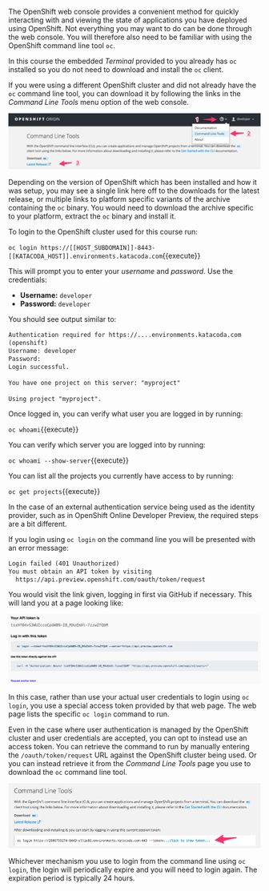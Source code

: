 The OpenShift web console provides a convenient method for quickly interacting with and viewing the state of applications you have deployed using OpenShift. Not everything you may want to do can be done through the web console. You will therefore also need to be familiar with using the OpenShift command line tool ``oc``.

In this course the embedded _Terminal_ provided to you already has ``oc`` installed so you do not need to download and install the ``oc`` client.

If you were using a different OpenShift cluster and did not already have the ``oc`` command line tool, you can download it by following the links in the _Command Line Tools_ menu option of the web console.

![Command Line Tools](../../assets/intro-openshift/cluster-access/02-command-line-tools.png)

Depending on the version of OpenShift which has been installed and how it was setup, you may see a single link here off to the downloads for the latest release, or multiple links to platform specific variants of the archive containing the ``oc`` binary. You would need to download the archive specific to your platform, extract the ``oc`` binary and install it.

To login to the OpenShift cluster used for this course run:

``oc login https://[[HOST_SUBDOMAIN]]-8443-[[KATACODA_HOST]].environments.katacoda.com``{{execute}}

This will prompt you to enter your _username_ and _password_. Use the credentials:

* **Username:** ``developer``
* **Password:** ``developer``

You should see output similar to:

```
Authentication required for https://....environments.katacoda.com (openshift)
Username: developer
Password:
Login successful.

You have one project on this server: "myproject"

Using project "myproject".
```

Once logged in, you can verify what user you are logged in by running:

``oc whoami``{{execute}}

You can verify which server you are logged into by running:

``oc whoami --show-server``{{execute}}

You can list all the projects you currently have access to by running:

``oc get projects``{{execute}}

In the case of an external authentication service being used as the identity provider, such as in OpenShift Online Developer Preview, the required steps are a bit different.

If you login using ``oc login`` on the command line you will be presented with an error message:

```
Login failed (401 Unauthorized)
You must obtain an API token by visiting
  https://api.preview.openshift.com/oauth/token/request
```

You would visit the link given, logging in first via GitHub if necessary. This will land you at a page looking like:

![Request Access Token](../../assets/intro-openshift/cluster-access/02-request-access-token.png)

In this case, rather than use your actual user credentials to login using ``oc login``, you use a special access token provided by that web page. The web page lists the specific ``oc login`` command to run.

Even in the case where user authentication is managed by the OpenShift cluster and user credentials are accepted, you can opt to instead use an access token. You can retrieve the command to run by manually entering the ``/oauth/token/request`` URL against the OpenShift cluster being used. Or you can instead retrieve it from the _Command Line Tools_ page you use to download the ``oc`` command line tool.

 ![Request Access Token](../../assets/intro-openshift/cluster-access/02-login-access-token.png)

Whichever mechanism you use to login from the command line using ``oc login``, the login will periodically expire and you will need to login again. The expiration period is typically 24 hours.
